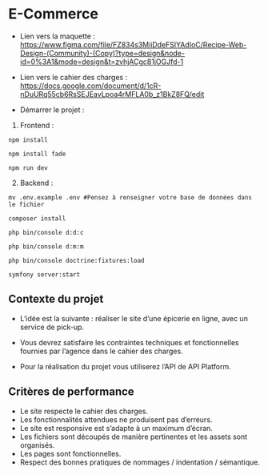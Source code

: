 # E-Commerce

- Lien vers la maquette : https://www.figma.com/file/FZ834s3MiiDdeFSlYAdIoC/Recipe-Web-Design-(Community)-(Copy)?type=design&node-id=0%3A1&mode=design&t=zvhjACgc81jOGJfd-1

- Lien vers le cahier des charges : https://docs.google.com/document/d/1cR-nDuURq55cb6RsSEJEavLpoa4rMFLA0b_z1BkZ8FQ/edit

- Démarrer le projet : 
1. Frontend : 
```shell
npm install
```

```shell
npm install fade
```

```shell
npm run dev
```

2. Backend : 
```shell
mv .env.example .env #Pensez à renseigner votre base de données dans le fichier
```

```shell
composer install
```

```shell
php bin/console d:d:c
```

```shell
php bin/console d:m:m
```

```shell
php bin/console doctrine:fixtures:load
```

```shell
symfony server:start
```


## Contexte du projet 

- L’idée est la suivante : réaliser le site d’une épicerie en ligne, avec un service de pick-up.

- Vous devrez satisfaire les contraintes techniques et fonctionnelles fournies par l’agence dans le cahier des charges.

- Pour la réalisation du projet vous utiliserez l’API de API Platform.


## Critères de performance
- Le site respecte le cahier des charges.
- Les fonctionnalités attendues ne produisent pas d’erreurs.
- Le site est responsive est s’adapte à un maximum d’écran.
- Les fichiers sont découpés de manière pertinentes et les assets sont organisés.
- Les pages sont fonctionnelles.
- Respect des bonnes pratiques de nommages / indentation / sémantique.